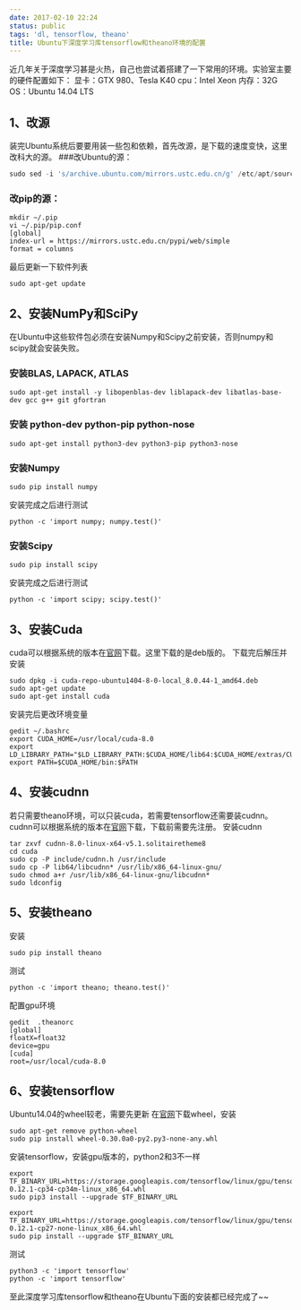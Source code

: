 ```yaml
---
date: 2017-02-10 22:24
status: public
tags: 'dl, tensorflow, theano'
title: Ubuntu下深度学习库tensorflow和theano环境的配置
---
```


近几年关于深度学习甚是火热，自己也尝试着搭建了一下常用的环境。实验室主要的硬件配置如下：
显卡：GTX 980、Tesla K40
cpu：Intel Xeon
内存：32G
OS：Ubuntu 14.04 LTS
## 1、改源
装完Ubuntu系统后要要用装一些包和依赖，首先改源，是下载的速度变快，这里改科大的源。
###改Ubuntu的源：
```python
sudo sed -i 's/archive.ubuntu.com/mirrors.ustc.edu.cn/g' /etc/apt/sources.list 
```
### 改pip的源：
```shell
mkdir ~/.pip
vi ~/.pip/pip.conf
[global]
index-url = https://mirrors.ustc.edu.cn/pypi/web/simple
format = columns
```
最后更新一下软件列表
```shell
sudo apt-get update
```
## 2、安装NumPy和SciPy
在Ubuntu中这些软件包必须在安装Numpy和Scipy之前安装，否则numpy和scipy就会安装失败。
### 安装BLAS, LAPACK, ATLAS
```shell
sudo apt-get install -y libopenblas-dev liblapack-dev libatlas-base-dev gcc g++ git gfortran
```
### 安装 python-dev python-pip python-nose
```shell
sudo apt-get install python3-dev python3-pip python3-nose 
```
### 安装Numpy
```shell
sudo pip install numpy
```
安装完成之后进行测试
```shell
python -c 'import numpy; numpy.test()'
```
### 安装Scipy
```shell
sudo pip install scipy
```
安装完成之后进行测试
```shell
python -c 'import scipy; scipy.test()'
```
## 3、安装Cuda
cuda可以根据系统的版本在[官网](https://developer.nvidia.com/cuda-downloads)下载。这里下载的是deb版的。
下载完后解压并安装
```shell
sudo dpkg -i cuda-repo-ubuntu1404-8-0-local_8.0.44-1_amd64.deb
sudo apt-get update    
sudo apt-get install cuda  
```
安装完后更改环境变量
```shell
gedit ~/.bashrc
export CUDA_HOME=/usr/local/cuda-8.0
export LD_LIBRARY_PATH="$LD_LIBRARY_PATH:$CUDA_HOME/lib64:$CUDA_HOME/extras/CUPTI/lib64"
export PATH=$CUDA_HOME/bin:$PATH
```
## 4、安装cudnn
若只需要theano环境，可以只装cuda，若需要tensorflow还需要装cudnn。cudnn可以根据系统的版本在[官网](https://developer.nvidia.com/cudnn)下载，下载前需要先注册。
安装cudnn
```shell
tar zxvf cudnn-8.0-linux-x64-v5.1.solitairetheme8
cd cuda
sudo cp -P include/cudnn.h /usr/include
sudo cp -P lib64/libcudnn* /usr/lib/x86_64-linux-gnu/
sudo chmod a+r /usr/lib/x86_64-linux-gnu/libcudnn*
sudo ldconfig
```
## 5、安装theano
安装
```shell
sudo pip install theano
```
测试
```shell
python -c 'import theano; theano.test()'
```
配置gpu环境
```shell
gedit  .theanorc 
[global]
floatX=float32
device=gpu
[cuda]
root=/usr/local/cuda-8.0
```
## 6、安装tensorflow
Ubuntu14.04的wheel较老，需要先更新
在[官网](https://pypi.python.org/pypi/wheel#downloads)下载wheel，安装
```shell
sudo apt-get remove python-wheel
sudo pip install wheel-0.30.0a0-py2.py3-none-any.whl
```
安装tensorflow，安装gpu版本的，python2和3不一样
```shell
export TF_BINARY_URL=https://storage.googleapis.com/tensorflow/linux/gpu/tensorflow_gpu-0.12.1-cp34-cp34m-linux_x86_64.whl
sudo pip3 install --upgrade $TF_BINARY_URL

export TF_BINARY_URL=https://storage.googleapis.com/tensorflow/linux/gpu/tensorflow_gpu-0.12.1-cp27-none-linux_x86_64.whl
sudo pip install --upgrade $TF_BINARY_URL
```
测试
```shell
python3 -c 'import tensorflow'
python -c 'import tensorflow'
```

至此深度学习库tensorflow和theano在Ubuntu下面的安装都已经完成了~~
